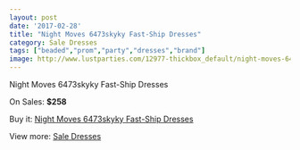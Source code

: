```yaml
---
layout: post
date: '2017-02-28'
title: "Night Moves 6473skyky Fast-Ship Dresses"
category: Sale Dresses
tags: ["beaded","prom","party","dresses","brand"]
image: http://www.lustparties.com/12977-thickbox_default/night-moves-6473skyky-fast-ship-dresses.jpg
---
```

Night Moves 6473skyky Fast-Ship Dresses

On Sales: **$258**
<a href="https://www.lustparties.com/en/sale-dresses/4925-night-moves-6473skyky-fast-ship-dresses.html"><amp-img layout="responsive" width="600" height="600" src="//www.lustparties.com/12977-thickbox_default/night-moves-6473skyky-fast-ship-dresses.jpg" alt="Night Moves 6473skyky Fast-Ship Dresses 0" /></a>

Buy it: [Night Moves 6473skyky Fast-Ship Dresses](https://www.lustparties.com/en/sale-dresses/4925-night-moves-6473skyky-fast-ship-dresses.html "Night Moves 6473skyky Fast-Ship Dresses")

View more: [Sale Dresses](https://www.lustparties.com/en/30-sale-dresses "Sale Dresses")